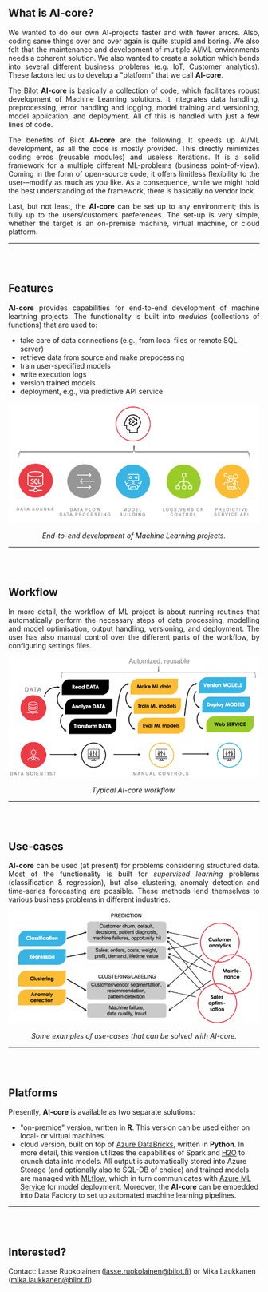 
<br><br>
## What is AI-core?

<p style='text-align: justify;'>
We wanted to do our own AI-projects faster and with fewer errors. Also, coding same things over and over again is quite stupid and boring. We also felt that the maintenance and development of multiple AI/ML-environments needs a coherent solution. We also wanted to create a solution which bends into several different business problems (e.g. IoT, Customer analytics). These factors led us to develop a "platform" that we call <b>AI-core</b>.
</p>

<p style='text-align: justify;'>
The Bilot <b>AI-core</b> is basically a collection of code, which facilitates robust development of Machine Learning solutions. It integrates data handling, preprocessing, error handling and logging, model training and versioning, model application, and deployment. All of this is handled with just a few lines of code.
</p>

<p style='text-align: justify;'>
The benefits of Bilot <b>AI-core</b> are the following. It speeds up AI/ML development, as all the code is mostly provided. This directly minimizes coding erros (reusable modules) and useless iterations. It is a solid framework for a multiple different ML-problems (business point-of-view). Coming in the form of open-source code, it offers limitless flexibility to the user-–modify as much as you like. As a consequence, while we might hold the best understanding of the framework, there is basically no vendor lock.
</p>

<p style='text-align: justify;'>
Last, but not least, the <b>AI-core</b> can be set up to any environment; this is fully up to the users/customers preferences. The set-up is very simple, whether the target is an on-premise machine, virtual machine, or cloud platform.   
</p>

----

<br><br>
## Features
<p style='text-align: justify;'>
<b>AI-core</b> provides capabilities for end-to-end development of machine leartning projects. The functionality is built into <i>modules</i> (collections of functions) that are used to: 
</p>
<ul>
  <li>take care of data connections (e.g., from local files or remote SQL server)</li>
  <li>retrieve data from source and make prepocessing</li>
  <li>train user-specified models</li>
  <li>write execution logs</li>
  <li>version trained models</li>
  <li>deployment, e.g., via predictive API service</li>
</ul>


![](features.png)
<p style='text-align: center;'>
  <i>End-to-end development of Machine Learning projects.</i>
</p>

----

<br><br>
## Workflow
<p style='text-align: justify;'>
In more detail, the workflow of ML project is about running routines that automatically perform the necessary steps of data processing, modelling and model optimisation, output handling, versioning, and deployment. 
The user has also manual control over the different parts of the workflow, by configuring settings files. 
</p>

![](workflow.png)
<p style='text-align: center;'>
  <i>Typical AI-core workflow.</i>
</p>

----

<br><br>
## Use-cases
<p style='text-align: justify;'>
<b>AI-core</b> can be used (at present) for problems considering structured data. Most of the functionality is built for <i>supervised learning</i> problems (classification & regression), but also clustering, anomaly detection and time-series forecasting are possible. These methods lend themselves to various business problems in different industries. 
</p>

![](cases.png)
<p style='text-align: center;'>
  <i>Some examples of use-cases that can be solved with AI-core.</i>
</p>

----

<br><br>
## Platforms
<p style='text-align: justify;'>
  Presently, <b>AI-core</b> is available as two separate solutions: 
  <ul>
  <li>"on-premice" version, written in <b>R</b>. This version can be used either on local- or virtual machines.</li>
  <li>cloud version, built on top of <a href="https://azure.microsoft.com/en-us/services/databricks/">Azure DataBricks</a>, written in <b>Python</b>. In more detail, this version utilizes the capabilities of Spark and <a href="https://www.h2o.ai/">H2O</a> to crunch data into models. All output is automatically stored into Azure Storage (and optionally also to SQL-DB of choice) and trained models are managed with <a href="https://mlflow.org/">MLflow</a>, which in turn communicates with <a href="https://azure.microsoft.com/en-in/services/machine-learning-service/">Azure ML Service</a> for model deployment. Moreover, the <b>AI-core</b> can be embedded into Data Factory to set up automated machine learning pipelines.</li>
</ul>
</p>

----

<br><br>
## Interested?

Contact: Lasse Ruokolainen (lasse.ruokolainen@bilot.fi) or Mika Laukkanen (mika.laukkanen@bilot.fi)
